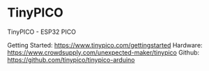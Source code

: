 # TinyPICO
TinyPICO - ESP32 PICO

Getting Started: https://www.tinypico.com/gettingstarted
Hardware: https://www.crowdsupply.com/unexpected-maker/tinypico
Github: https://github.com/tinypico/tinypico-arduino
